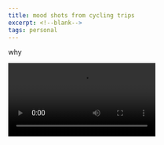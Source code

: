 ```yaml
---
title: mood shots from cycling trips
excerpt: <!--blank-->
tags: personal
---
```


why

![kite-flying](/assets/img/kite-flying.mp4)
